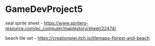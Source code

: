 # GameDevProject5

seal sprite sheet - https://www.spriters-resource.com/pc_computer/maplestory/sheet/22474/

beach tile set - https://creationpier.itch.io/tilemaps-florest-and-beach
